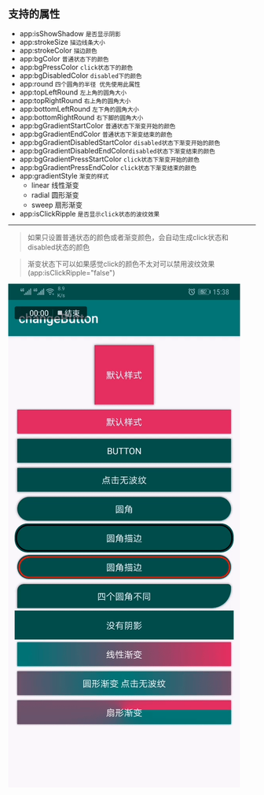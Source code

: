 ## 支持的属性 

- app:isShowShadow `是否显示阴影`
- app:strokeSize `描边线条大小`
- app:strokeColor `描边颜色`
- app:bgColor `普通状态下的颜色`
- app:bgPressColor `click状态下的颜色`
- app:bgDisabledColor `disabled下的颜色`
- app:round `四个圆角的半径 优先使用此属性`
- app:topLeftRound `左上角的圆角大小`
- app:topRightRound `右上角的圆角大小`
- app:bottomLeftRound `左下角的圆角大小`
- app:bottomRightRound `右下脚的圆角大小`
- app:bgGradientStartColor `普通状态下渐变开始的颜色`
- app:bgGradientEndColor `普通状态下渐变结束的颜色`
- app:bgGradientDisabledStartColor `disabled状态下渐变开始的颜色`
- app:bgGradientDisabledEndColor`disabled状态下渐变结束的颜色`
- app:bgGradientPressStartColor `click状态下渐变开始的颜色`
- app:bgGradientPressEndColor `click状态下渐变结束的颜色`
- app:gradientStyle `渐变的样式`
    * linear 线性渐变
    * radial 圆形渐变
    * sweep  扇形渐变
- app:isClickRipple `是否显示click状态的波纹效果`

---

> 如果只设置普通状态的颜色或者渐变颜色，会自动生成click状态和disabled状态的颜色

> 渐变状态下可以如果感觉click的颜色不太对可以禁用波纹效果(app:isClickRipple="false")




![image](g.gif)